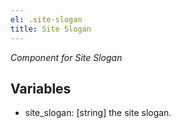 ```yaml
---
el: .site-slogan
title: Site Slogan
---
```

_Component for Site Slogan_

## Variables
* site_slogan: [string] the site slogan.
